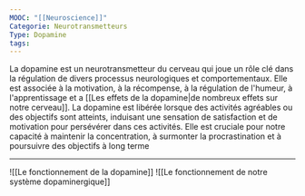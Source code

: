 ```yaml
---
MOOC: "[[Neuroscience]]"
Categorie: Neurotransmetteurs
Type: Dopamine
tags:
---
```

La dopamine est un neurotransmetteur du cerveau qui joue un rôle clé dans la régulation de divers processus neurologiques et comportementaux. Elle est associée à la motivation, à la récompense, à la régulation de l'humeur, à l'apprentissage et a [[Les effets de la dopamine|de nombreux effets sur notre cerveau]]. La dopamine est libérée lorsque des activités agréables ou des objectifs sont atteints, induisant une sensation de satisfaction et de motivation pour persévérer dans ces activités. Elle est cruciale pour notre capacité à maintenir la concentration, à surmonter la procrastination et à poursuivre des objectifs à long terme

---
![[Le fonctionnement de la dopamine]]
![[Le fonctionnement de notre système dopaminergique]]